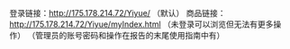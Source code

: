 登录链接：http://175.178.214.72/Yiyue/ （默认）
商品链接：http://175.178.214.72/Yiyue/myIndex.html （未登录可以浏览但无法有更多操作）
（管理员的账号密码和操作在报告的末尾使用指南中有）
